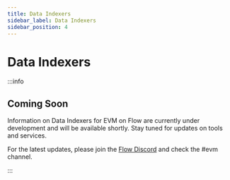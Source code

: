 ```yaml
---
title: Data Indexers
sidebar_label: Data Indexers
sidebar_position: 4
---
```


# Data Indexers

:::info 

## Coming Soon

Information on Data Indexers for EVM on Flow are currently under development and will be available shortly. Stay tuned for updates on tools and services.

For the latest updates, please join the [Flow Discord](https://discord.gg/flow) and check the #evm channel.

:::